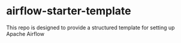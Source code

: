 # airflow-starter-template
This repo is designed to provide a structured template for setting up Apache Airflow
